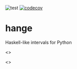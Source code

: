 ![test](https://github.com/davips/hange/workflows/test/badge.svg)
[![codecov](https://codecov.io/gh/davips/hange/branch/main/graph/badge.svg)](https://codecov.io/gh/davips/hange)

# hange
Haskell-like intervals for Python

<<ap>>

<<gp>>
